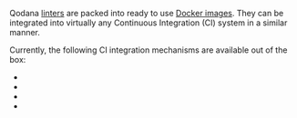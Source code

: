 [//]: # (title: Integration with CI systems)

Qodana [linters](linters.md) are packed into ready to use [Docker images](docker-images.md). They can be integrated into virtually any Continuous Integration (CI) system in a similar manner.

<p><include src="lib_qd.xml" include-id="ui-note"/></p>

Currently, the following CI integration mechanisms are available out of the box:
 - [](github-actions.md)
 - [](qodana-intellij-github-application.md)
 - [](gitlab.md)
 - [](qodana-teamcity-plugin.md)